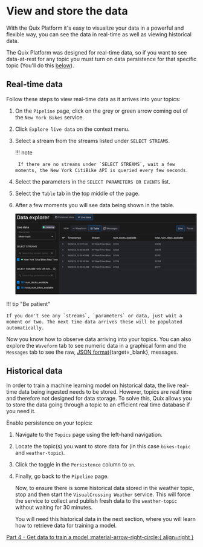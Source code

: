 # View and store the data

With the Quix Platform it's easy to visualize your data in a powerful and flexible way, you can see the data in real-time as well as viewing historical data.

The Quix Platform was designed for real-time data, so if you want to see data-at-rest for any topic you must turn on data persistence for that specific topic (You'll do this [below](#historical-data)).

## Real-time data

Follow these steps to view real-time data as it arrives into your topics:

1. On the `Pipeline` page, click on the grey or green arrow coming out of the `New York Bikes` service.

2. Click `Explore live data` on the context menu.

3. Select a stream from the streams listed under `SELECT STREAMS`.

	!!! note 

		If there are no streams under `SELECT STREAMS`, wait a few moments, the New York CitiBike API is queried every few seconds.

4. Select the parameters in the `SELECT PARAMETERS OR EVENTS` list.

5. Select the `Table` tab in the top middle of the page.

6. After a few moments you will see data being shown in the table.

	![CitiBike data](./images/data.png)

!!! tip "Be patient"

	If you don't see any `streams`, `parameters` or data, just wait a moment or two. The next time data arrives these will be populated automatically.

Now you know how to observe data arriving into your topics. You can also explore the `Waveform` tab to see numeric data in a graphical form and the `Messages` tab to see the raw, [JSON format](https://en.wikipedia.org/wiki/JSON){target=_blank}, messages.

## Historical data

In order to train a machine learning model on historical data, the live real-time data being ingested needs to be stored. However, topics are real time and therefore not designed for data storage. To solve this, Quix allows you to store the data going through a topic to an efficient real time database if you need it.

Enable persistence on your topics:

1. Navigate to the `Topics` page using the left-hand navigation.

2. Locate the topic(s) you want to store data for (in this case `bikes-topic` and `weather-topic`).

3. Click the toggle in the `Persistence` column to `on`.

4. Finally, go back to the `Pipeline` page.
	
	Now, to ensure there is some historical data stored in the weather topic, stop and then start the `VisualCrossing Weather` service. This will force the service to collect and publish fresh data to the `weather-topic` without waiting for 30 minutes. 

	You will need this historical data in the next section, where you will learn how to retrieve data for training a model. 

[Part 4 - Get data to train a model :material-arrow-right-circle:{ align=right }](4-train.md)
